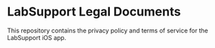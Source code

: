 # LabSupport Legal Documents

This repository contains the privacy policy and terms of service for the LabSupport iOS app.
